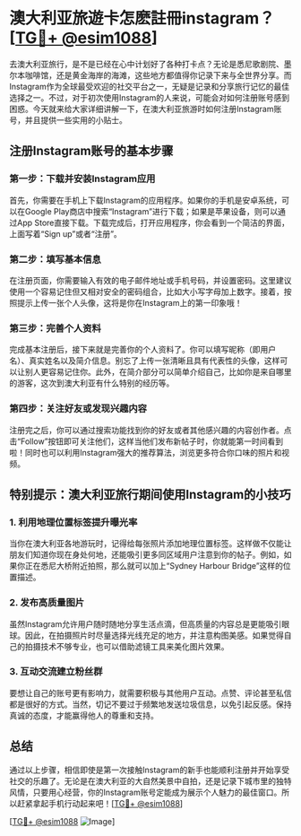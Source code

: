 # 澳大利亚旅遊卡怎麽註冊instagram？[[TG💪+ @esim1088](https://t.me/s/esim1088)]

去澳大利亚旅行，是不是已经在心中计划好了各种打卡点？无论是悉尼歌剧院、墨尔本咖啡馆，还是黄金海岸的海滩，这些地方都值得你记录下来与全世界分享。而Instagram作为全球最受欢迎的社交平台之一，无疑是记录和分享旅行记忆的最佳选择之一。不过，对于初次使用Instagram的人来说，可能会对如何注册账号感到困惑。今天就来给大家详细讲解一下，在澳大利亚旅游时如何注册Instagram账号，并且提供一些实用的小贴士。

## 注册Instagram账号的基本步骤

### 第一步：下载并安装Instagram应用
首先，你需要在手机上下载Instagram的应用程序。如果你的手机是安卓系统，可以在Google Play商店中搜索“Instagram”进行下载；如果是苹果设备，则可以通过App Store直接下载。下载完成后，打开应用程序，你会看到一个简洁的界面，上面写着“Sign up”或者“注册”。

### 第二步：填写基本信息
在注册页面，你需要输入有效的电子邮件地址或手机号码，并设置密码。这里建议使用一个容易记住但又相对安全的密码组合，比如大小写字母加上数字。接着，按照提示上传一张个人头像，这将是你在Instagram上的第一印象哦！

### 第三步：完善个人资料
完成基本注册后，接下来就是完善你的个人资料了。你可以填写昵称（即用户名）、真实姓名以及简介信息。别忘了上传一张清晰且具有代表性的头像，这样可以让别人更容易记住你。此外，在简介部分可以简单介绍自己，比如你是来自哪里的游客，这次到澳大利亚有什么特别的经历等。

### 第四步：关注好友或发现兴趣内容
注册完之后，你可以通过搜索功能找到你的好友或者其他感兴趣的内容创作者。点击“Follow”按钮即可关注他们，这样当他们发布新帖子时，你就能第一时间看到啦！同时也可以利用Instagram强大的推荐算法，浏览更多符合你口味的照片和视频。

## 特别提示：澳大利亚旅行期间使用Instagram的小技巧

### 1. 利用地理位置标签提升曝光率
当你在澳大利亚各地游玩时，记得给每张照片添加地理位置标签。这样做不仅能让朋友们知道你现在身处何地，还能吸引更多同区域用户注意到你的帖子。例如，如果你正在悉尼大桥附近拍照，那么就可以加上“Sydney Harbour Bridge”这样的位置描述。

### 2. 发布高质量图片
虽然Instagram允许用户随时随地分享生活点滴，但高质量的内容总是更能吸引眼球。因此，在拍摄照片时尽量选择光线充足的地方，并注意构图美感。如果觉得自己的拍摄技术不够专业，也可以借助滤镜工具来美化图片效果。

### 3. 互动交流建立粉丝群
要想让自己的账号更有影响力，就需要积极与其他用户互动。点赞、评论甚至私信都是很好的方式。当然，切记不要过于频繁地发送垃圾信息，以免引起反感。保持真诚的态度，才能赢得他人的尊重和支持。

## 总结
通过以上步骤，相信即使是第一次接触Instagram的新手也能顺利注册并开始享受社交的乐趣了。无论是在澳大利亚的大自然美景中自拍，还是记录下城市里的独特风情，只要用心经营，你的Instagram账号定能成为展示个人魅力的最佳窗口。所以赶紧拿起手机行动起来吧！[[TG💪+ @esim1088](https://t.me/s/esim1088)]

[[TG💪+ @esim1088](https://t.me/s/esim1088) ![Image](https://i.postimg.cc/4NQfJmqS/Snipaste-2025-05-13-00-14-12.png)]